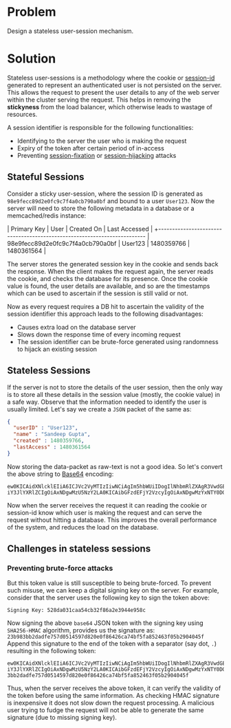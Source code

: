 # Problem

Design a stateless user-session mechanism.

# Solution

Stateless user-sessions is a methodology where the cookie or [session-id](https://en.wikipedia.org/wiki/Session_ID)
generated to represent an authenticated user is not persisted on the server. This
allows the request to present the user details to any of the web server within the
cluster serving the request. This helps in removing the **stickyness** from the
load balancer, which otherwise leads to wastage of resources.

A session identifier is responsible for the following functionalities:

* Identifying to the server the user who is making the request
* Expiry of the token after certain period of in-access
* Preventing [session-fixation](https://www.owasp.org/index.php/Session_fixation)
or [session-hijacking](https://www.owasp.org/index.php/Session_hijacking_attack) attacks

## Stateful Sessions

Consider a sticky user-session, where the session ID is generated as `98e9fecc89d2e0fc9c7f4a0cb790a0bf`
and bound to a user `User123`. Now the server will need to store the following
metadata in a database or a memcached/redis instance:

| Primary Key                      |  User   | Created On | Last Accessed |
+-------------------------------------------------------------------------
| 98e9fecc89d2e0fc9c7f4a0cb790a0bf | User123 | 1480359766 | 1480361564    |

The server stores the generated session key in the cookie and sends back the response.
When the client makes the request again, the server reads the cookie, and checks
the database for its presence. Once the cookie value is found, the user details
are available, and so are the timestamps which can be used to ascertain if the
session is still valid or not.

Now as every request requires a DB hit to ascertain the validity of the session
identifier this approach leads to the following disadvantages:

* Causes extra load on the database server
* Slows down the response time of every incoming request
* The session identifier can be brute-force generated using randomness to hijack
an existing session

## Stateless Sessions

If the server is not to store the details of the user session, then the only way
is to store all these details in the session value (mostly, the cookie value) in
a safe way. Observe that the information needed to identify the user is usually
limited. Let's say we create a `JSON` packet of the same as:

```json
{
  "userID" : "User123",
  "name" : "Sandeep Gupta",
  "created" : 1480359766,
  "lastAccess" : 1480361564
}
```

Now storing the data-packet as raw-text is not a good idea. So let's convert the
above string to [Base64](https://en.wikipedia.org/wiki/Base64) encoding:

```text
ew0KICAidXNlcklEIiA6ICJVc2VyMTIzIiwNCiAgIm5hbWUiIDogIlNhbmRlZXAgR3VwdGEiLA0KICA
iY3JlYXRlZCIgOiAxNDgwMzU5NzY2LA0KICAibGFzdEFjY2VzcyIgOiAxNDgwMzYxNTY0DQp9
```

Now when the server receives the request it can reading the cookie or session-id
know which user is making the request and can serve the request without hitting
a database. This improves the overall performance of the system, and reduces the
load on the database.

## Challenges in stateless sessions

### Preventing brute-force attacks

But this token value is still susceptible to being brute-forced. To prevent such
misuse, we can keep a digital signing key on the server. For example, consider
that the server uses the following key to sign the token above:

```
Signing Key: 528da031caa54cb32f86a2e3944e958c
```

Now signing the above `base64` JSON token with the signing key using `SHA256-HMAC`
algorithm, provides us the signature as: `23b983bb2dadfe757d0514597d820e0f86426ca74bf5fa852463f05b2904045f`
Append this signature to the end of the token with a separator (say dot, `.`)
resulting in the following token:

```
ew0KICAidXNlcklEIiA6ICJVc2VyMTIzIiwNCiAgIm5hbWUiIDogIlNhbmRlZXAgR3VwdGEiLA0KICA
iY3JlYXRlZCIgOiAxNDgwMzU5NzY2LA0KICAibGFzdEFjY2VzcyIgOiAxNDgwMzYxNTY0DQp9.23b98
3bb2dadfe757d0514597d820e0f86426ca74bf5fa852463f05b2904045f
```

Thus, when the server receives the above token, it can verify the validity of the
token before using the same information. As checking HMAC signature is inexpensive
it does not slow down the request processing. A malicious user trying to fudge the
request will not be able to generate the same signature (due to missing signing
key).
